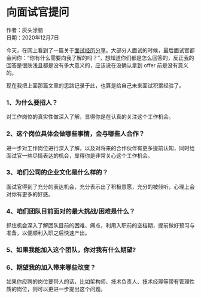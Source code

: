 # 向面试官提问

作者：灰头涂脑  
日期：2020年12月7日

今天，在网上看到了一篇关于[面试经历分享](https://coffe1891.gitbook.io/frontend-hard-mode-interview/0/0.1.6)。大部分人面试的时候，最后面试官都会问你：“你有什么需要向我了解的吗？”，想知道你们都是怎么回答的，反正我的回答是很肤浅且都是没有多大意义的，应该说在没确认拿到 offer 前是没有意义的。

现在我把上面那篇文章的思路记录于此，也算是给自己未来面试积累经验了。

### 1、为什么要招人？

对工作岗位的真实性做深入了解，显得你是在认真的关注这个工作机会。

### 2、这个岗位具体会做哪些事情，会与哪些人合作？

进一步对工作岗位进行深入了解，以及对将来的合作伙伴有更多提前认知，同时给面试官一些尽情表达的机会，显得你是非常关心这个工作机会。

### 3、咱们公司的企业文化是什么样的？

面试官得到了充分的表达机会，充分表示出了积极意愿，充分的被倾听，心理上会对你有更多的好感。

### 4、咱们团队目前面对的最大挑战/困难是什么？

抓住机会深入了解团队目前的困难、痛点，利用入职前的空档期，提前做好预习与准备，以便顺利入职之后快速产出。

### 5、如果我能加入这个团队，你对我有什么期望?

### 6、期望我的加入带来哪些改变？

如果你应聘的岗位要带人的话，比如架构师、技术负责人、技术经理等带有管理性质的岗位，则可以更进一步提出这个问题。